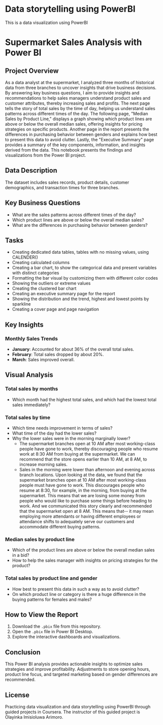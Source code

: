 # Data storytelling using PowerBI
This is a data visualization using PowerBI

# Supermarket Sales Analysis with Power BI

## Project Overview
As a data analyst at the supermarket, I analyzed three months of historical data from three branches to uncover insights that drive business decisions. By answering key business questions, I aim to provide insights and recommendations to help sales managers understand product sales and customer attributes, thereby increasing sales and profits. The next page tells the story of total sales by the time of day, helping us understand sales patterns across different times of the day. The following page, "Median Sales by Product Line," displays a graph showing which product lines are above or below the overall median sales, offering insights for pricing strategies on specific products. Another page in the report presents the differences in purchasing behavior between genders and explains how best to present this data to avoid clutter. Lastly, the "Executive Summary" page provides a summary of the key components, information, and insights derived from the data. This notebook presents the findings and visualizations from the Power BI project.

## Data Description
The dataset includes sales records, product details, customer demographics, and transaction times for three branches.

## Key Business Questions 
- What are the sales patterns across different times of the day?
- Which product lines are above or below the overall median sales?
- What are the differences in purchasing behavior between genders?

## Tasks
- Creating dedicated data tables, tables with no missing values, using CALENDER()
- Creating calculated columns
- Creating a bar chart, to show the categorical data and present variables with distinct categories
- Formatting the bar visual by customizing them with different color codes
- Showing the outliers or extreme values
- Creating the clustered bar chart
- Creating an executive summary page for the report
- Showing the distribution and the trend, highest and lowest points by sparkline
- Creating a cover page and page navigation

## Key Insights
### Monthly Sales Trends
- **January**: Accounted for about 36% of the overall total sales.
- **February**: Total sales dropped by about 20%.
- **March**: Sales improved overall.

## Visual Analysis
### Total sales by months
- Which month had the highest total sales, and which had the lowest total sales immediately?

### Total sales by time
- Which time needs improvement in terms of sales?
- What time of the day had the lower sales?
- Why the lower sales were in the morning marginally lower?
  - The supermarket branches open at 10 AM after most working-class people have gone to work, thereby discouraging people who resume work at 8:30 AM from buying at the supermarket. We can recommend that the store opens earlier than 10 AM, at 8 AM, to increase morning sales.
  - Sales in the morning were lower than afternoon and evening across branch locations. Upon looking at the data, we found that the supermarket branches open at 10 AM after most working-class people must have gone to work. This discourages people who resume at 8:30, for example, in the morning, from buying at the supermarket. This means that we are losing some money from people who would like to purchase some things before heading to work. And we communicated this story clearly and recommended that the supermarket open at 8 AM. This means that-- it may mean employing more attendants or having different employees or attendance shifts to adequately serve our customers and accommodate different buying patterns.

### Median sales by product line
- Which of the product lines are above or below the overall median sales in a bid?
- How to help the sales manager with insights on pricing strategies for the product?

### Total sales by product line and gender
- How best to present this data in such a way as to avoid clutter?
- On which product line or category is there a huge difference in the buying patterns for females and males?



## How to View the Report
1. Download the `.pbix` file from this repository.
2. Open the `.pbix` file in Power BI Desktop.
3. Explore the interactive dashboards and visualizations.

## Conclusion
This Power BI analysis provides actionable insights to optimize sales strategies and improve profitability. Adjustments to store opening hours, product line focus, and targeted marketing based on gender differences are recommended.

## License
Practicing data visualization and data storytelling using PowerBI through guided projects in Coursera. The instructor of this guided project is Olayinka Imisioluwa Arimoro.
